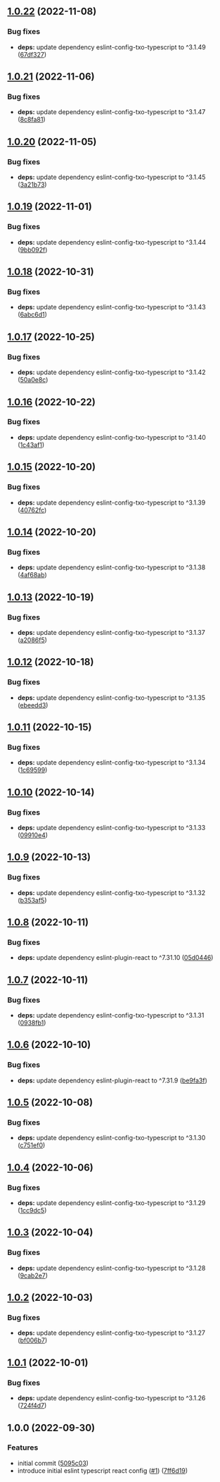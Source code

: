 ## [1.0.22](https://github.com/technology-studio/eslint-config-txo-typescript-react/compare/v1.0.21...v1.0.22) (2022-11-08)


### Bug fixes

* **deps:** update dependency eslint-config-txo-typescript to ^3.1.49 ([67df327](https://github.com/technology-studio/eslint-config-txo-typescript-react/commit/67df327ba75f8641ebad7dd5930cd4d32f34c60b))

## [1.0.21](https://github.com/technology-studio/eslint-config-txo-typescript-react/compare/v1.0.20...v1.0.21) (2022-11-06)


### Bug fixes

* **deps:** update dependency eslint-config-txo-typescript to ^3.1.47 ([8c8fa81](https://github.com/technology-studio/eslint-config-txo-typescript-react/commit/8c8fa8159ca9ce2c0cf7cbfe070f972e00f535fe))

## [1.0.20](https://github.com/technology-studio/eslint-config-txo-typescript-react/compare/v1.0.19...v1.0.20) (2022-11-05)


### Bug fixes

* **deps:** update dependency eslint-config-txo-typescript to ^3.1.45 ([3a21b73](https://github.com/technology-studio/eslint-config-txo-typescript-react/commit/3a21b7364e65d6dc76ab55265eb53c767858d82d))

## [1.0.19](https://github.com/technology-studio/eslint-config-txo-typescript-react/compare/v1.0.18...v1.0.19) (2022-11-01)


### Bug fixes

* **deps:** update dependency eslint-config-txo-typescript to ^3.1.44 ([9bb092f](https://github.com/technology-studio/eslint-config-txo-typescript-react/commit/9bb092f2a8b3e8e94d38406070f76b298ae08850))

## [1.0.18](https://github.com/technology-studio/eslint-config-txo-typescript-react/compare/v1.0.17...v1.0.18) (2022-10-31)


### Bug fixes

* **deps:** update dependency eslint-config-txo-typescript to ^3.1.43 ([6abc6d1](https://github.com/technology-studio/eslint-config-txo-typescript-react/commit/6abc6d181135542eab0392614dc53c50a9850ca5))

## [1.0.17](https://github.com/technology-studio/eslint-config-txo-typescript-react/compare/v1.0.16...v1.0.17) (2022-10-25)


### Bug fixes

* **deps:** update dependency eslint-config-txo-typescript to ^3.1.42 ([50a0e8c](https://github.com/technology-studio/eslint-config-txo-typescript-react/commit/50a0e8c2122d970afb389a639b59148744782df6))

## [1.0.16](https://github.com/technology-studio/eslint-config-txo-typescript-react/compare/v1.0.15...v1.0.16) (2022-10-22)


### Bug fixes

* **deps:** update dependency eslint-config-txo-typescript to ^3.1.40 ([1c43af1](https://github.com/technology-studio/eslint-config-txo-typescript-react/commit/1c43af104db1cf36df8807bf5b57553c9e3f98db))

## [1.0.15](https://github.com/technology-studio/eslint-config-txo-typescript-react/compare/v1.0.14...v1.0.15) (2022-10-20)


### Bug fixes

* **deps:** update dependency eslint-config-txo-typescript to ^3.1.39 ([40762fc](https://github.com/technology-studio/eslint-config-txo-typescript-react/commit/40762fceef2fc0c9749c07c0d0d69f4f36376d71))

## [1.0.14](https://github.com/technology-studio/eslint-config-txo-typescript-react/compare/v1.0.13...v1.0.14) (2022-10-20)


### Bug fixes

* **deps:** update dependency eslint-config-txo-typescript to ^3.1.38 ([4af68ab](https://github.com/technology-studio/eslint-config-txo-typescript-react/commit/4af68abe3d5de9aa76d6b9a76ac6dc7606266930))

## [1.0.13](https://github.com/technology-studio/eslint-config-txo-typescript-react/compare/v1.0.12...v1.0.13) (2022-10-19)


### Bug fixes

* **deps:** update dependency eslint-config-txo-typescript to ^3.1.37 ([a2086f5](https://github.com/technology-studio/eslint-config-txo-typescript-react/commit/a2086f5a889abc31802b1d7fa7bfdac67f2d6955))

## [1.0.12](https://github.com/technology-studio/eslint-config-txo-typescript-react/compare/v1.0.11...v1.0.12) (2022-10-18)


### Bug fixes

* **deps:** update dependency eslint-config-txo-typescript to ^3.1.35 ([ebeedd3](https://github.com/technology-studio/eslint-config-txo-typescript-react/commit/ebeedd38b318a2387b86a493043580b044406c89))

## [1.0.11](https://github.com/technology-studio/eslint-config-txo-typescript-react/compare/v1.0.10...v1.0.11) (2022-10-15)


### Bug fixes

* **deps:** update dependency eslint-config-txo-typescript to ^3.1.34 ([1c69599](https://github.com/technology-studio/eslint-config-txo-typescript-react/commit/1c695997ca6c1464fc091f9ef8a95e7fd30339d6))

## [1.0.10](https://github.com/technology-studio/eslint-config-txo-typescript-react/compare/v1.0.9...v1.0.10) (2022-10-14)


### Bug fixes

* **deps:** update dependency eslint-config-txo-typescript to ^3.1.33 ([09910e4](https://github.com/technology-studio/eslint-config-txo-typescript-react/commit/09910e40bb209a23d05e4cb3c20b2d434575968b))

## [1.0.9](https://github.com/technology-studio/eslint-config-txo-typescript-react/compare/v1.0.8...v1.0.9) (2022-10-13)


### Bug fixes

* **deps:** update dependency eslint-config-txo-typescript to ^3.1.32 ([b353af5](https://github.com/technology-studio/eslint-config-txo-typescript-react/commit/b353af5c7c65865025fc67801932484388e7ffea))

## [1.0.8](https://github.com/technology-studio/eslint-config-txo-typescript-react/compare/v1.0.7...v1.0.8) (2022-10-11)


### Bug fixes

* **deps:** update dependency eslint-plugin-react to ^7.31.10 ([05d0446](https://github.com/technology-studio/eslint-config-txo-typescript-react/commit/05d0446da4e4ac3b595ef5cc8799e1b991ff08a2))

## [1.0.7](https://github.com/technology-studio/eslint-config-txo-typescript-react/compare/v1.0.6...v1.0.7) (2022-10-11)


### Bug fixes

* **deps:** update dependency eslint-config-txo-typescript to ^3.1.31 ([0938fb1](https://github.com/technology-studio/eslint-config-txo-typescript-react/commit/0938fb13dc664bfdf08f81b40f994ecee275e9c8))

## [1.0.6](https://github.com/technology-studio/eslint-config-txo-typescript-react/compare/v1.0.5...v1.0.6) (2022-10-10)


### Bug fixes

* **deps:** update dependency eslint-plugin-react to ^7.31.9 ([be9fa3f](https://github.com/technology-studio/eslint-config-txo-typescript-react/commit/be9fa3f96ff936a34f6673e8c0ff732fccc54e0b))

## [1.0.5](https://github.com/technology-studio/eslint-config-txo-typescript-react/compare/v1.0.4...v1.0.5) (2022-10-08)


### Bug fixes

* **deps:** update dependency eslint-config-txo-typescript to ^3.1.30 ([c751ef0](https://github.com/technology-studio/eslint-config-txo-typescript-react/commit/c751ef0c18061faa48903d9fcc06e0c4181dccac))

## [1.0.4](https://github.com/technology-studio/eslint-config-txo-typescript-react/compare/v1.0.3...v1.0.4) (2022-10-06)


### Bug fixes

* **deps:** update dependency eslint-config-txo-typescript to ^3.1.29 ([1cc9dc5](https://github.com/technology-studio/eslint-config-txo-typescript-react/commit/1cc9dc597b8fb46ce197569a9bee185896d7afe8))

## [1.0.3](https://github.com/technology-studio/eslint-config-txo-typescript-react/compare/v1.0.2...v1.0.3) (2022-10-04)


### Bug fixes

* **deps:** update dependency eslint-config-txo-typescript to ^3.1.28 ([9cab2e7](https://github.com/technology-studio/eslint-config-txo-typescript-react/commit/9cab2e720ac1ac89df3733f7cf9517d8d74a3f61))

## [1.0.2](https://github.com/technology-studio/eslint-config-txo-typescript-react/compare/v1.0.1...v1.0.2) (2022-10-03)


### Bug fixes

* **deps:** update dependency eslint-config-txo-typescript to ^3.1.27 ([bf006b7](https://github.com/technology-studio/eslint-config-txo-typescript-react/commit/bf006b7703253127db37baa98701f36318a265c4))

## [1.0.1](https://github.com/technology-studio/eslint-config-txo-typescript-react/compare/v1.0.0...v1.0.1) (2022-10-01)


### Bug fixes

* **deps:** update dependency eslint-config-txo-typescript to ^3.1.26 ([724f4d7](https://github.com/technology-studio/eslint-config-txo-typescript-react/commit/724f4d73e9230ab8d5965c0d5132d13580f3c0da))

## 1.0.0 (2022-09-30)


### Features

* initial commit ([5095c03](https://github.com/technology-studio/eslint-config-txo-typescript-react/commit/5095c03ed1e8c9eb3a440bf021b1adfd366dcc99))
* introduce initial eslint typescript react config ([#1](https://github.com/technology-studio/eslint-config-txo-typescript-react/issues/1)) ([7ff6d19](https://github.com/technology-studio/eslint-config-txo-typescript-react/commit/7ff6d191ae7256f39e3d0e5e817b6c6300edfa8e))
